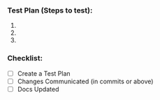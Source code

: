 ### Test Plan (Steps to test):

1. 
1. 
1. 

### Checklist:

- [ ] Create a Test Plan
- [ ] Changes Communicated (in commits or above)
- [ ] Docs Updated
